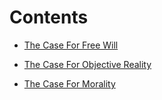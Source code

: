 # Contents
- [The Case For Free Will](https://github.com/contact)

- [The Case For Objective Reality](https://github.com/contact)

- [The Case For Morality](https://github.com/contact)


